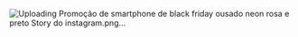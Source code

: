 ![Uploading Promoção de smartphone de black friday ousado neon rosa e preto Story do instagram.png…]()
